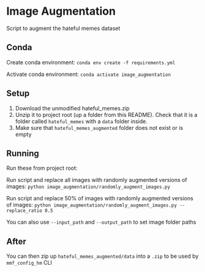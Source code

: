 # Image Augmentation

Script to augment the hateful memes dataset

## Conda

Create conda environment: `conda env create -f requirements.yml`

Activate conda environment: `conda activate image_augmentation`

## Setup

1. Download the unmodified hateful_memes.zip
2. Unzip it to project root (up a folder from this README).  Check that it is a folder called `hateful_memes` with a `data` folder inside.
3. Make sure that `hateful_memes_augmented` folder does not exist or is empty

## Running

Run these from project root:

Run script and replace all images with randomly augmented versions of images: `python image_augmentation/randomly_augment_images.py`

Run script and replace 50% of images with randomly augmented versions of images: `python image_augmentation/randomly_augment_images.py --replace_ratio 0.5`

You can also use `--input_path` and `--output_path` to set image folder paths

## After 

You can then zip up `hateful_memes_augmented/data` into a `.zip` to be used by `mmf_config_hm` CLI

